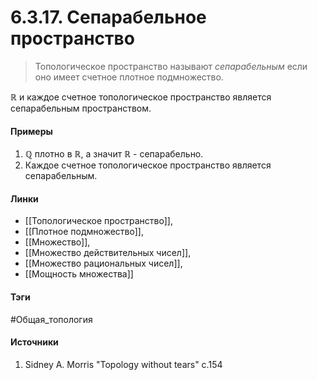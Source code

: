 # 6.3.17. Сепарабельное пространство
>Топологическое пространство называют *сепарабельным* если оно имеет счетное плотное подмножество.

$\mathbb{R}$ и каждое счетное топологическое пространство является сепарабельным пространством.

#### Примеры
1. $\mathbb{Q}$ плотно в $\mathbb{R}$, а значит $\mathbb{R}$ - сепарабельно.
2. Каждое счетное топологическое пространство является сепарабельным.
#### Линки
- [[Топологическое пространство]],
- [[Плотное подмножество]],
- [[Множество]],
- [[Множество действительных чисел]],
- [[Множество рациональных чисел]],
- [[Мощность множества]]
#### Тэги
 #Общая_топология 
#### Источники
1. Sidney A. Morris "Topology without tears" c.154